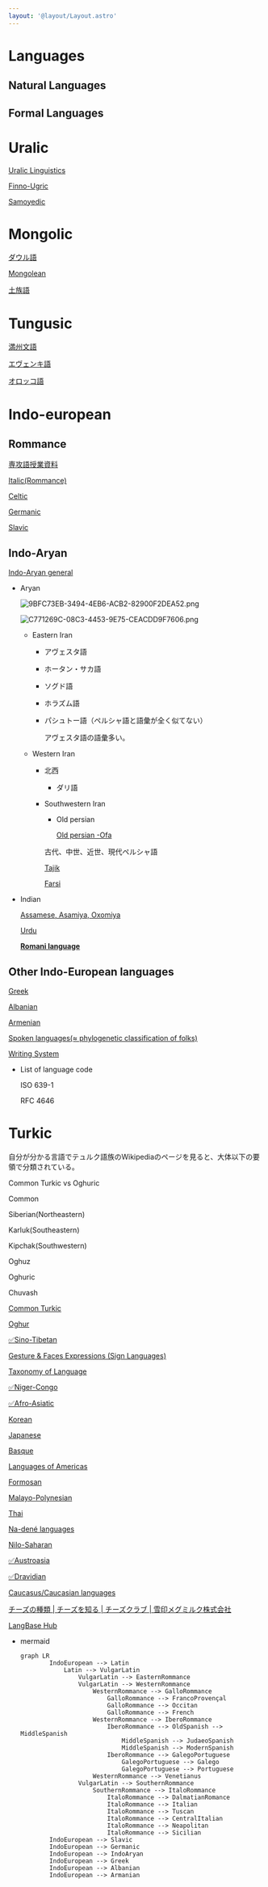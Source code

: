 ```yaml
---
layout: '@layout/Layout.astro'
---
```

# Languages
## Natural Languages
## Formal Languages

# Uralic

[Uralic Linguistics](https://www.notion.so/Uralic-Linguistics-9b9a55de02a04945a4d6535c03dea1b0?pvs=21)

[Finno-Ugric](https://www.notion.so/Finno-Ugric-b1a6335c1a3240d5bc54171cd4c670d1?pvs=21)

[Samoyedic](https://www.notion.so/Samoyedic-5da50492eeef4fa9bf399fd8cfb379bc?pvs=21)

# Mongolic

[ダウル語](https://www.notion.so/fdf5e25b2f604390a2a5b474dd7e2c84?pvs=21)

[Mongolean](https://www.notion.so/Mongolean-ffffa7d502284f2a8aaedb672a9cb986?pvs=21)

[土族語](https://www.notion.so/133112b791c64612b3852a9679cb466e?pvs=21)

# Tungusic

[満州文語](https://www.notion.so/b49028503436415b9569da1316c6d76a?pvs=21)

[エヴェンキ語](https://www.notion.so/6edb501c4f3546dfbde771b068eb670c?pvs=21)

[オロッコ語](https://www.notion.so/7bb6071fd23e4d8cad8cc7b7b487e09d?pvs=21)

# Indo-european

## Rommance

[専攻語授業資料](https://www.notion.so/80283ae7a69040a6a90dc6b326988d6a?pvs=21)

[Italic(Rommance)](https://www.notion.so/Italic-Rommance-f204788d73a3473e82d82f3d194180c1?pvs=21)

[Celtic](https://www.notion.so/Celtic-b6495680b55d4df0b3c060bb0167de49?pvs=21)

[Germanic](https://www.notion.so/Germanic-f2e549dd170c49e89300a7baca904ef9?pvs=21)

[Slavic](https://www.notion.so/Slavic-99789147b9a04d518581e4222c06b319?pvs=21)

## Indo-Aryan

[Indo-Aryan general](https://www.notion.so/Indo-Aryan-general-7620721feb604a598960755b38abc7d1?pvs=21)

- Aryan
    
    ![9BFC73EB-3494-4EB6-ACB2-82900F2DEA52.png](https://prod-files-secure.s3.us-west-2.amazonaws.com/d36be01f-c315-4c3e-890b-9b2043984cc4/9a9ee7b0-d00a-4f57-b2e7-e73edc2f885c/9BFC73EB-3494-4EB6-ACB2-82900F2DEA52.png)
    
    ![C771269C-08C3-4453-9E75-CEACDD9F7606.png](https://prod-files-secure.s3.us-west-2.amazonaws.com/d36be01f-c315-4c3e-890b-9b2043984cc4/f3c8341f-6b88-4f7f-bc75-a710c62d01cf/C771269C-08C3-4453-9E75-CEACDD9F7606.png)
    
    - Eastern Iran
        - アヴェスタ語
        - ホータン・サカ語
        - ソグド語
        - ホラズム語
        - パシュトー語（ペルシャ語と語彙が全く似てない）
            
            アヴェスタ語の語彙多い。
            
    - Western Iran
        - 北西
            - ダリ語
        - Southwestern Iran
            - Old persian
                
                [Old persian -Ofa](https://www.notion.so/Old-persian-Ofa-f56209cc84a5476bbf5faf12fb37a5f1?pvs=21)
                
            
            古代、中世、近世、現代ペルシャ語
            
            [Tajik](https://www.notion.so/Tajik-9f5d8ea8e57142779b2a653486eff07c?pvs=21)
            
            [Farsi](https://www.notion.so/Farsi-9304ced65fc244678d69c0ead8472e90?pvs=21)
            
- Indian
    
    [Assamese, Asamiya, Oxomiya](https://www.notion.so/Assamese-Asamiya-Oxomiya-39362bb1b44547e6bc65d3852c734cf8?pvs=21)
    
    [Urdu](https://www.notion.so/Urdu-d4e4095452214a16b1a19ddf44b69ab4?pvs=21)
    
    [ **Romani language**](https://www.notion.so/Romani-language-e761d12f8adb4adf8772fe5a280ea051?pvs=21)
    

## Other Indo-European languages

[Greek](https://www.notion.so/Greek-07fbab6643e142e182521b3779d8bb06?pvs=21)

[Albanian](https://www.notion.so/Albanian-63d850fdafc14d2e85ed41f64356096d?pvs=21)

[Armenian](https://www.notion.so/Armenian-5e31aab50b684d1394ee6327dbaecf17?pvs=21)

[Spoken languages(≈ phylogenetic classification of folks)](https://www.notion.so/Spoken-languages-phylogenetic-classification-of-folks-b71cd73fd284452092a696db33b2da28?pvs=21)

[Writing System](https://www.notion.so/Writing-System-ff47b9c303bd4c488bb791b3571232a2?pvs=21)

- List of language code
    
    ISO 639-1
    
    RFC 4646
    

# Turkic

自分が分かる言語でテュルク語族のWikipediaのページを見ると、大体以下の要領で分類されている。

Common Turkic vs Oghuric

Common

Siberian(Northeastern)

Karluk(Southeastern)

Kipchak(Southwestern)

Oghuz

Oghuric

Chuvash

[Common Turkic](https://www.notion.so/Common-Turkic-7097fc2f93f04625ac38eb4fd680fc43?pvs=21)

[Oghur](https://www.notion.so/Oghur-d48a042a837540bbbceb947fc0b0dea4?pvs=21)

[✅Sino-Tibetan](https://www.notion.so/Sino-Tibetan-857b0a179c8646938f9677ed7dc49f35?pvs=21)

[Gesture & Faces Expressions (Sign Languages)](https://www.notion.so/Gesture-Faces-Expressions-Sign-Languages-8dfcebac136943da8048bc6167efe462?pvs=21)

[Taxonomy of Language](https://www.notion.so/Taxonomy-of-Language-623103b6250a4759ab09ef17a292a335?pvs=21)

[✅Niger-Congo](https://www.notion.so/Niger-Congo-7ebf56fbab9042a0b27f37f95c6483b3?pvs=21)

[✅Afro-Asiatic](https://www.notion.so/Afro-Asiatic-d056b1c62b824d2797662aa74eb10a69?pvs=21)

[Korean](https://www.notion.so/Korean-7ac49d6be30a4bbb9664aaadf87dce62?pvs=21)

[Japanese](https://www.notion.so/Japanese-3e964dd73d29428fad43552d827e9603?pvs=21)

[Basque](https://www.notion.so/Basque-31ebf6ee803c4e1691c9bce7c11a00e2?pvs=21)

[Languages of Americas](https://www.notion.so/Languages-of-Americas-c2a377760117437b86b5384557628b79?pvs=21)

[Formosan](https://www.notion.so/Formosan-5b99ba73aa91470e9a4ebfd752f39054?pvs=21)

[Malayo-Polynesian](https://www.notion.so/Malayo-Polynesian-3366a4b3cfb54ca39623c7fffefafeab?pvs=21)

[Thai](https://www.notion.so/Thai-3a4937009e3141089ffee4592dc2eb02?pvs=21)

[Na-dené languages](https://www.notion.so/Na-den-languages-8ed8c5eca0164cee97e06eb774d39ef5?pvs=21)

[Nilo-Saharan](https://www.notion.so/Nilo-Saharan-cdd53f2eca234ff791fb69ba48b0411e?pvs=21)

[✅Austroasia](https://www.notion.so/Austroasia-b0a82296d2354fed8d07f3c3146b59b6?pvs=21)

[✅Dravidian](https://www.notion.so/Dravidian-6de258e69d1a446ebb9dd2d3d50d8930?pvs=21)

[Caucasus/Caucasian languages](https://www.notion.so/Caucasus-Caucasian-languages-812748e138b94a8293406316c0ebcde1?pvs=21)

[チーズの種類 | チーズを知る | チーズクラブ | 雪印メグミルク株式会社](https://www.meg-snow.com/cheeseclub/knowledge/shurui/)

[LangBase Hub](https://www.notion.so/a0b44fef4651484c9a9560e0df0e3220?pvs=21)

- mermaid
    
    ```mermaid
    graph LR
            IndoEuropean --> Latin
                Latin --> VulgarLatin
                    VulgarLatin --> EasternRommance
                    VulgarLatin --> WesternRommance
                        WesternRommance --> GalloRommance
                            GalloRommance --> FrancoProvençal
                            GalloRommance --> Occitan
                            GalloRommance --> French
                        WesternRommance --> IberoRommance
                            IberoRommance --> OldSpanish --> MiddleSpanish
                                MiddleSpanish --> JudaeoSpanish
                                MiddleSpanish --> ModernSpanish
                            IberoRommance --> GalegoPortuguese
                                GalegoPortuguese --> Galego
                                GalegoPortuguese --> Portuguese
                        WesternRommance --> Venetianus
                    VulgarLatin --> SouthernRommance
                        SouthernRommance --> ItaloRommance
                            ItaloRommance --> DalmatianRomance    
                            ItaloRommance --> Italian
                            ItaloRommance --> Tuscan
                            ItaloRommance --> CentralItalian
                            ItaloRommance --> Neapolitan
                            ItaloRommance --> Sicilian
            IndoEuropean --> Slavic
            IndoEuropean --> Germanic
            IndoEuropean --> IndoAryan
            IndoEuropean --> Greek
            IndoEuropean --> Albanian
            IndoEuropean --> Armanian
    ```